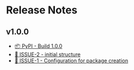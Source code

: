 # Release Notes

## v1.0.0

- [📦 PyPI - Build 1.0.0](https://github.com/MyLinuxProfile/linux-profile-plugin/releases/tag/v1.0.0)
- [📌 ISSUE-2 - initial structure](https://github.com/MyLinuxProfile/linux-profile/issues/2)
- [📌 ISSUE-1 - Configuration for package creation](https://github.com/MyLinuxProfile/linux-profile/issues/1)
